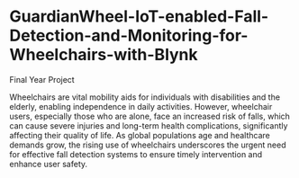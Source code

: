 # GuardianWheel-IoT-enabled-Fall-Detection-and-Monitoring-for-Wheelchairs-with-Blynk
Final Year Project


Wheelchairs are vital mobility aids for individuals with disabilities and the elderly, enabling independence in daily activities. However, wheelchair users, especially those who are alone, face an increased risk of falls, which can cause severe injuries and long-term health complications, significantly affecting their quality of life. As global populations age and healthcare demands grow, the rising use of wheelchairs underscores the urgent need for effective fall detection systems to ensure timely intervention and enhance user safety.
